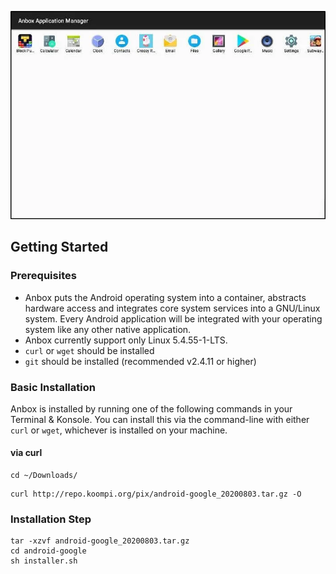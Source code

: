 ![Anbox Open Source ](/images/anbox.jpeg)

## Getting Started

### Prerequisites

* Anbox puts the Android operating system into a container, abstracts hardware access and integrates core system services into a GNU/Linux system. Every Android application will be integrated with your operating system like any other native application.
* Anbox currently support only Linux 5.4.55-1-LTS.
* `curl` or `wget` should be installed
* `git` should be installed (recommended v2.4.11 or higher)


### Basic Installation

Anbox is installed by running one of the following commands in your Terminal & Konsole. You can install this via the command-line with either `curl` or `wget`, whichever is installed on your machine.

#### via curl
```shell
cd ~/Downloads/
```

```shell
curl http://repo.koompi.org/pix/android-google_20200803.tar.gz -O
```

### Installation Step

```shell
tar -xzvf android-google_20200803.tar.gz
cd android-google
sh installer.sh
```